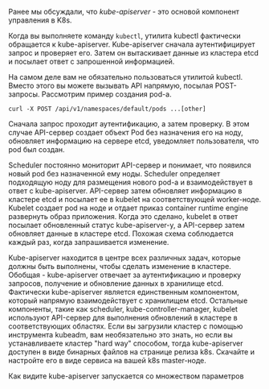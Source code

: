 Ранее мы обсуждали, что *kube-apiserver* - это основой компонент управления в K8s.

Когда вы выполняете команду `kubectl`, утилита kubectl фактически обращается к kube-apiserver. Kube-apiserver сначала аутентифицирует запрос и проверяет его. Затем он вытаскивает данные из кластера etcd и посылает ответ с запрошенной информацией.

На самом деле вам не обязательно пользоваться утилитой kubectl. Вместо этого вы можете вызывать API напрямую, посылая POST-запросы. Рассмотрим пример создания pod-а.

`curl -X POST /api/v1/namespaces/default/pods ...[other]`

Сначала запрос проходит аутентификацию, а затем проверку. В этом случае API-сервер создает объект Pod без назначения его на ноду, обновляет информацию на сервере etcd, уведомляет пользователя, что pod был создан.

Scheduler постоянно мониторит API-сервер и понимает, что появился новый pod без назначенной ему ноды. Scheduler определяет подходящую ноду для размещения нового pod-а и взаимодействует в ответ с kube-apiserver. API-сервер затем обновляет информацию в кластере etcd и посылает ее в kubelet на соответствующей worker-ноде. Kubelet создает pod на ноде и отдает приказ container runtime engine развернуть образ приложения. Когда это сделано, kubelet в ответ посылает обновленный статус kube-apiserver-у, а API-сервер затем обновляет данные в кластере etcd. Похожая схема соблюдается каждый раз, когда запрашивается изменение.

Kube-apiserver находится в центре всех различных задач, которые должны быть выполнены, чтобы сделать изменение в кластере. Обобщая - kube-apiserver отвечает за аутентификацию и проверку запросов, получение и обновление данных в хранилище etcd. Фактически kube-apiserver является единственным компонентом, который напрямую взаимодействует с хранилищем etcd. Остальные компоненты, такие как scheduler, kube-controller-manager, kubelet используют API-сервер для выполнения обновлений в кластере в соответствующих областях. Если вы загрузили кластер с помощью инструмента kubeadm, вам необязательно это знать, но если вы устанавливаете кластер "hard way" способом, тогда kube-apiserver доступен в виде бинарных файлов на странице релиза k8s. Скачайте и настройте его в виде сервиса на вашей k8s master-ноде.

Как видите kube-apiserver запускается со множеством параметров